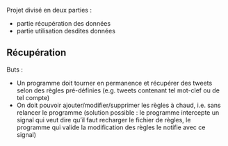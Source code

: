 Projet divisé en deux parties :

- partie récupération des données
- partie utilisation desdites données

## Récupération

Buts :

* Un programme doit tourner en permanence et récupérer des tweets selon des
  règles pré-définies (e.g. tweets contenant tel mot-clef ou de tel compte)
* On doit pouvoir ajouter/modifier/supprimer les règles à chaud, i.e. sans
  relancer le programme (solution possible : le programme intercepte un signal
  qui veut dire qu’il faut recharger le fichier de règles, le programme qui
  valide la modification des règles le notifie avec ce signal)
